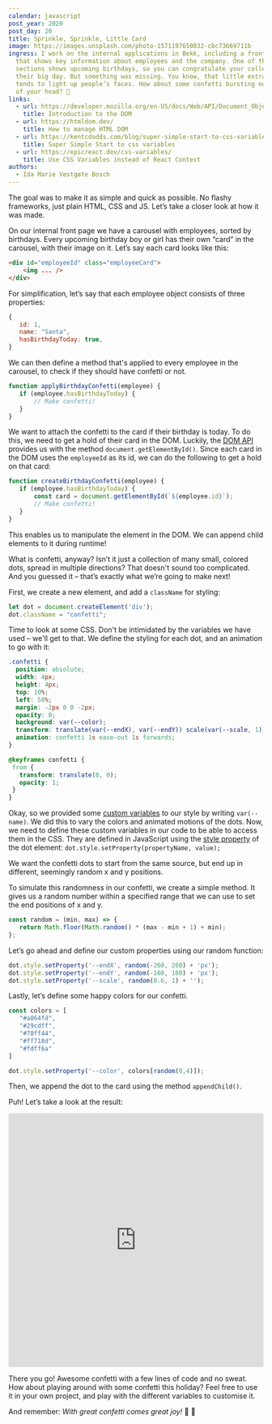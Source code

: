 ```yaml
---
calendar: javascript
post_year: 2020
post_day: 20
title: Sprinkle, Sprinkle, Little Card
image: https://images.unsplash.com/photo-1571197650032-cbc73669711b
ingress: I work on the internal applications in Bekk, including a front page
  that shows key information about employees and the company. One of the
  sections shows upcoming birthdays, so you can congratulate your colleagues on
  their big day. But something was missing. You know, that little extra that
  tends to light up people’s faces. How about some confetti bursting out the top
  of your head? 🎉
links:
  - url: https://developer.mozilla.org/en-US/docs/Web/API/Document_Object_Model/Introduction
    title: Introduction to the DOM
  - url: https://htmldom.dev/
    title: How to manage HTML DOM
  - url: https://kentcdodds.com/blog/super-simple-start-to-css-variables
    title: Super Simple Start to css variables
  - url: https://epicreact.dev/css-variables/
    title: Use CSS Variables instead of React Context
authors:
  - Ida Marie Vestgøte Bosch
---
```

The goal was to make it as simple and quick as possible. No flashy frameworks, just plain HTML, CSS and JS. Let’s take a closer look at how it was made.

On our internal front page we have a carousel with employees, sorted by birthdays. Every upcoming birthday boy or girl has their own “card” in the carousel, with their image on it. Let’s say each card looks like this:

```html
<div id="employeeId" class="employeeCard">
    <img ... />
</div>
```

For simplification, let’s say that each employee object consists of three properties:

```javascript 
{
   id: 1,
   name: "Santa",
   hasBirthdayToday: true,
}
```

We can then define a method that's applied to every employee in the carousel, to check if they should have confetti or not.

```javascript
function applyBirthdayConfetti(employee) {
   if (employee.hasBirthdayToday) {
       // Make confetti!
   }
}
```

We want to attach the confetti to the card if their birthday is today. To do this, we need to get a hold of their card in the DOM. Luckily, the [DOM API](https://developer.mozilla.org/en-US/docs/Web/API/Document_Object_Model) provides us with the method `document.getElementById()`. Since each card in the DOM uses the `employeeId` as its id, we can do the following to get a hold on that card:

```javascript
function createBirthdayConfetti(employee) {
   if (employee.hasBirthdayToday) {
       const card = document.getElementById(`${employee.id}`);
       // Make confetti!
   }
}
```

This enables us to manipulate the element in the DOM. We can append child elements to it during runtime!

What is confetti, anyway? Isn’t it just a collection of many small, colored dots, spread in multiple directions? That doesn't sound too complicated. And you guessed it – that’s exactly what we’re going to make next!

First, we create a new element, and add a `className` for styling:

```javascript
let dot = document.createElement('div');
dot.className = "confetti";
```

Time to look at some CSS. Don't be intimidated by the variables we have used – we'll get to that. We define the styling for each dot, and an animation to go with it:

```css
.confetti {
  position: absolute;
  width: 4px;
  height: 4px;
  top: 10%;
  left: 50%;
  margin: -2px 0 0 -2px;
  opacity: 0;
  background: var(--color);
  transform: translate(var(--endX), var(--endY)) scale(var(--scale, 1));
  animation: confetti 1s ease-out 1s forwards;
}

@keyframes confetti {
 from {
   transform: translate(0, 0);
   opacity: 1;
 }
}
```

Okay, so we provided some [custom variables](https://developer.mozilla.org/en-US/docs/Web/CSS/Using_CSS_custom_properties) to our style by writing `var(--name)`. We did this to vary the colors and animated motions of the dots. Now, we need to define these custom variables in our code to be able to access them in the CSS. They are defined in JavaScript using the [style property](https://developer.mozilla.org/en-US/docs/Web/API/CSSStyleDeclaration) of the dot element: `dot.style.setProperty(propertyName, value);`

We want the confetti dots to start from the same source, but end up in different, seemingly random x and y positions.

To simulate this randomness in our confetti, we create a simple method. It gives us a random number within a specified range that we can use to set the end positions of x and y.

```javascript
const random = (min, max) => {
   return Math.floor(Math.random() * (max - min + 1) + min);
};
```

Let’s go ahead and define our custom properties using our random function:

```javascript
dot.style.setProperty('--endX', random(-260, 260) + 'px');
dot.style.setProperty('--endY', random(-160, 160) + 'px');
dot.style.setProperty('--scale', random(0.6, 1) + '');
```

Lastly, let’s define some happy colors for our confetti.

```javascript
const colors = [
   "#a864fd",
   "#29cdff",
   "#78ff44",
   "#ff718d",
   "#fdff6a"
]
```

```javascript
dot.style.setProperty('--color', colors[random(0,4)]);
```

Then, we append the dot to the card using the method `appendChild()`.

Puh! Let’s take a look at the result:

<iframe src="https://codesandbox.io/embed/birthday-confetti-v56n0?fontsize=14&hidenavigation=1&theme=dark"
     style="width:100%; height:500px; border:0; border-radius: 4px; overflow:hidden;"
     title="birthday-confetti"
     allow="accelerometer; ambient-light-sensor; camera; encrypted-media; geolocation; gyroscope; hid; microphone; midi; payment; usb; vr; xr-spatial-tracking"
     sandbox="allow-forms allow-modals allow-popups allow-presentation allow-same-origin allow-scripts"
   ></iframe>

There you go! Awesome confetti with a few lines of code and no sweat. How about playing around with some confetti this holiday? Feel free to use it in your own project, and play with the different variables to customise it.

And remember: _With great confetti comes great joy!_ :tada: :star_struck:
